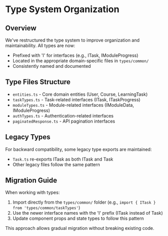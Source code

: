 # Type System Organization

## Overview
We've restructured the type system to improve organization and maintainability. All types are now:
- Prefixed with 'I' for interfaces (e.g., ITask, IModuleProgress)
- Located in the appropriate domain-specific files in `types/common/`
- Consistently named and documented

## Type Files Structure
- `entities.ts` - Core domain entities (User, Course, LearningTask)
- `taskTypes.ts` - Task-related interfaces (ITask, ITaskProgress)
- `moduleTypes.ts` - Module-related interfaces (IModuleData, IModuleProgress)
- `authTypes.ts` - Authentication-related interfaces
- `paginatedResponse.ts` - API pagination interfaces

## Legacy Types
For backward compatibility, some legacy type exports are maintained:
- `Task.ts` re-exports ITask as both ITask and Task
- Other legacy files follow the same pattern

## Migration Guide
When working with types:
1. Import directly from the `types/common/` folder (e.g., `import { ITask } from 'types/common/taskTypes'`)
2. Use the newer interface names with the 'I' prefix (ITask instead of Task)
3. Update component props and state types to follow this pattern

This approach allows gradual migration without breaking existing code.
